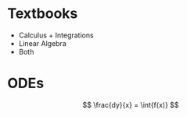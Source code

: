 # Textbooks
- Calculus + Integrations
- Linear Algebra
- Both

# ODEs
$$
\frac{dy}{x} = \int{f(x)}
$$
